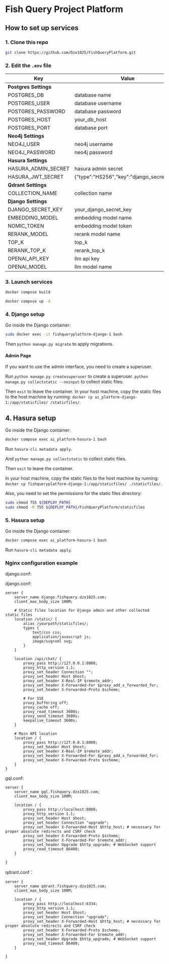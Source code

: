 # Fish Query Project Platform

## How to set up services

### 1. Clone this repo

```bash
git clone https://github.com/Dzx1025/FishQueryPlatform.git
```

### 2. Edit the `.env` file

| Key                   | Value                                      |
|-----------------------|--------------------------------------------|
| **Postgres Settings** |                                            |
| POSTGRES_DB           | database name                              |
| POSTGRES_USER         | database username                          |
| POSTGRES_PASSWORD     | database password                          |
| POSTGRES_HOST         | your_db_host                               |
| POSTGRES_PORT         | database port                              |
| **Neo4j Settings**    |                                            |
| NEO4J_USER            | neo4j username                             |
| NEO4J_PASSWORD        | neo4j password                             |
| **Hasura Settings**   |                                            |
| HASURA_ADMIN_SECRET   | hasura admin secret                        |
| HASURA_JWT_SECRET     | {"type":"HS256","key":"django_secret_key"} |
| **Qdrant Settings**   |                                            |
| COLLECTION_NAME       | collection name                            |
| **Django Settings**   |                                            |
| DJANGO_SECRET_KEY     | your_django_secret_key                     |
| EMBEDDING_MODEL       | embedding model name                       |
| NOMIC_TOKEN           | embedding model token                      |
| RERANK_MODEL          | rerank model name                          |
| TOP_K                 | top_k                                      |
| RERANK_TOP_K          | rerank_top_k                               |
| OPENAI_API_KEY        | llm api key                                |
| OPENAI_MODEL          | llm model name                             |

### 3. Launch services

```bash
docker compose build
```

```bash
docker compose up -d
```

### 4. Django setup

Go inside the Django container:

```bash
sudo docker exec -it fishqueryplatform-django-1 bash
```

Then `python manage.py migrate` to apply migrations.

#### Admin Page

If you want to use the admin interface, you need to create a superuser.

Run `python manage.py createsuperuser` to create a superuser.
`python manage.py collectstatic --noinput` to collect static files.

Then `exit` to leave the container. In your host machine, copy the static files to the host machine by running:
`docker cp ai_platform-django-1:/app/staticfiles/ /staticfiles/`.

## 4. Hasura setup

Go inside the Django container:

```bash
docker compose exec ai_platform-hasura-1 bash
```

Run `hasura-cli metadata apply`.

And `python manage.py collectstatic` to collect static files.

Then `exit` to leave the container.

In your host machine, copy the static files to the host machine by running:
`docker cp fishqueryplatform-django-1:/app/staticfiles/ ./staticfiles/`.

Also, you need to set the permissions for the static files directory:
```bash
sudo chmod 755 ${DEPLOY_PATH}
sudo chmod -R 755 ${DEPLOY_PATH}/FishQueryPlatform/staticfiles
```

### 5. Hasura setup

Go inside the Django container:

```bash
docker compose exec ai_platform-hasura-1 bash
```

Run `hasura-cli metadata apply`.

### Nginx configuration example

django.conf:

django.conf:

```nginx
server {
    server_name django.fishquery.dzx1025.com;
    client_max_body_size 100M;

    # Static files location for Django admin and other collected static files
    location /static/ {
        alias /yourpath/staticfiles/;
        types {
            text/css css;
            application/javascript js;
            image/svg+xml svg;
        }
    }

    location /api/chat/ {
        proxy_pass http://127.0.0.1:8000;
        proxy_http_version 1.1;
        proxy_set_header Connection "";
        proxy_set_header Host $host;
        proxy_set_header X-Real-IP $remote_addr;
        proxy_set_header X-Forwarded-For $proxy_add_x_forwarded_for;
        proxy_set_header X-Forwarded-Proto $scheme;

        # For SSE
        proxy_buffering off;
        proxy_cache off;
        proxy_read_timeout 3600s;
        proxy_send_timeout 3600s;
        keepalive_timeout 3600s;
    }
    
    # Main API location
    location / {
        proxy_pass http://127.0.0.1:8000;
        proxy_set_header Host $host;
        proxy_set_header X-Real-IP $remote_addr;
        proxy_set_header X-Forwarded-For $proxy_add_x_forwarded_for;
        proxy_set_header X-Forwarded-Proto $scheme;
    }
}
```

gql.conf:

```nginx
server {
    server_name gql.fishquery.dzx1025.com;
    client_max_body_size 100M;

    location / {
        proxy_pass http://localhost:8080;
        proxy_http_version 1.1;
        proxy_set_header Host $host;
        proxy_set_header Connection "upgrade";
        proxy_set_header X-Forwarded-Host $http_host; # necessary for proper absolute redirects and CSRF check
        proxy_set_header X-Forwarded-Proto $scheme;
        proxy_set_header X-Forwarded-For $remote_addr;
        proxy_set_header Upgrade $http_upgrade; # WebSocket support
        proxy_read_timeout 86400;
    }

}
```

qdrant.conf：

```nginx
server {
    server_name qdrant.fishquery.dzx1025.com;
    client_max_body_size 100M;

    location / {
        proxy_pass http://localhost:6334;
        proxy_http_version 1.1;
        proxy_set_header Host $host;
        proxy_set_header Connection "upgrade";
        proxy_set_header X-Forwarded-Host $http_host; # necessary for proper absolute redirects and CSRF check
        proxy_set_header X-Forwarded-Proto $scheme;
        proxy_set_header X-Forwarded-For $remote_addr;
        proxy_set_header Upgrade $http_upgrade; # WebSocket support
        proxy_read_timeout 86400;
    }

}
```
